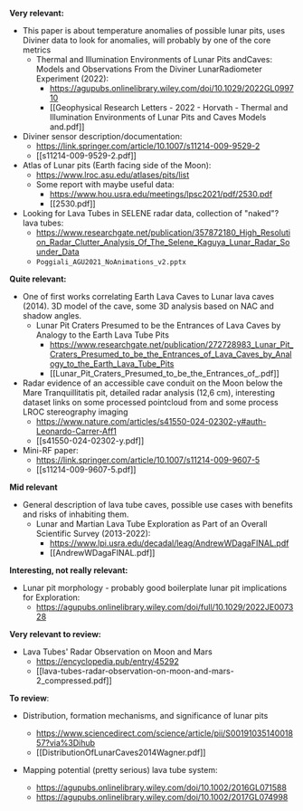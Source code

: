
**Very relevant:**
 - This paper is about temperature anomalies of possible lunar pits, uses Diviner data to look for anomalies, will probably by one of the core metrics
	 - Thermal and Illumination Environments of Lunar Pits andCaves: Models and Observations From the Diviner LunarRadiometer Experiment (2022):
		 - https://agupubs.onlinelibrary.wiley.com/doi/10.1029/2022GL099710
		 - [[Geophysical Research Letters - 2022 - Horvath - Thermal and Illumination Environments of Lunar Pits and Caves  Models and.pdf]]
 - Diviner sensor description/documentation:
	 - https://link.springer.com/article/10.1007/s11214-009-9529-2
	 - [[s11214-009-9529-2.pdf]]
 - Atlas of Lunar pits (Earth facing side of the Moon):
	 - https://www.lroc.asu.edu/atlases/pits/list
	 - Some report with maybe useful data:
		 - https://www.hou.usra.edu/meetings/lpsc2021/pdf/2530.pdf
		 - [[2530.pdf]]
 - Looking for Lava Tubes in SELENE radar data, collection of "naked"? lava tubes:
	 - https://www.researchgate.net/publication/357872180_High_Resolution_Radar_Clutter_Analysis_Of_The_Selene_Kaguya_Lunar_Radar_Sounder_Data
	 - `Poggiali_AGU2021_NoAnimations_v2.pptx`


**Quite relevant:**

 - One of first works correlating Earth Lava Caves to Lunar lava caves (2014). 3D model of the cave, some 3D analysis based on NAC and shadow angles.
	 - Lunar Pit Craters Presumed to be the Entrances of Lava Caves by Analogy to the Earth Lava Tube Pits
		 - https://www.researchgate.net/publication/272728983_Lunar_Pit_Craters_Presumed_to_be_the_Entrances_of_Lava_Caves_by_Analogy_to_the_Earth_Lava_Tube_Pits
		 - [[Lunar_Pit_Craters_Presumed_to_be_the_Entrances_of_.pdf]]
 - Radar evidence of an accessible cave conduit on the Moon below the Mare Tranquillitatis pit, detailed radar analysis (12,6 cm), interesting dataset links on some processed pointcloud from and some process LROC stereography imaging
	 - https://www.nature.com/articles/s41550-024-02302-y#auth-Leonardo-Carrer-Aff1
	 - [[s41550-024-02302-y.pdf]]
 - Mini-RF paper:
	 - https://link.springer.com/article/10.1007/s11214-009-9607-5
	 - [[s11214-009-9607-5.pdf]]


**Mid relevant**
 - General description of lava tube caves, possible use cases with benefits and risks of inhabiting them.
	 - Lunar and Martian Lava Tube Exploration as Part of an Overall Scientific Survey (2013-2022): 
		 - https://www.lpi.usra.edu/decadal/leag/AndrewWDagaFINAL.pdf
		 - [[AndrewWDagaFINAL.pdf]]


**Interesting, not really relevant:**
 - Lunar pit morphology - probably good boilerplate lunar pit implications for Exploration:
   - https://agupubs.onlinelibrary.wiley.com/doi/full/10.1029/2022JE007328



**Very relevant to review:**
 - Lava Tubes' Radar Observation on Moon and Mars
	 - https://encyclopedia.pub/entry/45292
	 - [[lava-tubes-radar-observation-on-moon-and-mars-2_compressed.pdf]]




**To review**:

 - Distribution, formation mechanisms, and significance of lunar pits
	 - https://www.sciencedirect.com/science/article/pii/S0019103514001857?via%3Dihub
	 - [[DistributionOfLunarCaves2014Wagner.pdf]]

 - Mapping potential (pretty serious) lava tube system:
	 - https://agupubs.onlinelibrary.wiley.com/doi/10.1002/2016GL071588
	 - https://agupubs.onlinelibrary.wiley.com/doi/10.1002/2017GL074998